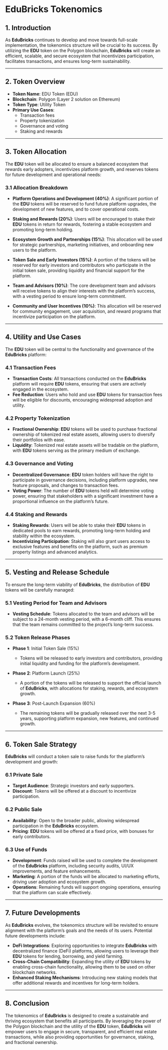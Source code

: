 # **EduBricks Tokenomics**

## **1. Introduction**

As **EduBricks** continues to develop and move towards full-scale implementation, the tokenomics structure will be crucial to its success. By utilizing the **EDU** token on the Polygon blockchain, **EduBricks** will create an efficient, scalable, and secure ecosystem that incentivizes participation, facilitates transactions, and ensures long-term sustainability.

---

## **2. Token Overview**

- **Token Name**: EDU Token (EDU)
- **Blockchain**: Polygon (Layer 2 solution on Ethereum)
- **Token Type**: Utility Token
- **Primary Use Cases**:
  - Transaction fees
  - Property tokenization
  - Governance and voting
  - Staking and rewards

---

## **3. Token Allocation**

The **EDU** token will be allocated to ensure a balanced ecosystem that rewards early adopters, incentivizes platform growth, and reserves tokens for future development and operational needs:

### **3.1 Allocation Breakdown**

- **Platform Operations and Development (40%)**: A significant portion of the **EDU** tokens will be reserved to fund future platform upgrades, the development of new features, and to cover operational costs.
  
- **Staking and Rewards (20%)**: Users will be encouraged to stake their **EDU** tokens in return for rewards, fostering a stable ecosystem and promoting long-term holding.

- **Ecosystem Growth and Partnerships (15%)**: This allocation will be used for strategic partnerships, marketing initiatives, and onboarding new users to the platform.

- **Token Sale and Early Investors (15%)**: A portion of the tokens will be reserved for early investors and contributors who participate in the initial token sale, providing liquidity and financial support for the platform.

- **Team and Advisors (10%)**: The core development team and advisors will receive tokens to align their interests with the platform’s success, with a vesting period to ensure long-term commitment.

- **Community and User Incentives (10%)**: This allocation will be reserved for community engagement, user acquisition, and reward programs that incentivize participation on the platform.

---

## **4. Utility and Use Cases**

The **EDU** token will be central to the functionality and governance of the **EduBricks** platform:

### **4.1 Transaction Fees**

- **Transaction Costs**: All transactions conducted on the **EduBricks** platform will require **EDU** tokens, ensuring that users are actively engaged in the ecosystem.
- **Fee Reduction**: Users who hold and use **EDU** tokens for transaction fees will be eligible for discounts, encouraging widespread adoption and utility.

### **4.2 Property Tokenization**

- **Fractional Ownership**: **EDU** tokens will be used to purchase fractional ownership of tokenized real estate assets, allowing users to diversify their portfolios with ease.
- **Liquidity**: Tokenized real estate assets will be tradable on the platform, with **EDU** tokens serving as the primary medium of exchange.

### **4.3 Governance and Voting**

- **Decentralized Governance**: **EDU** token holders will have the right to participate in governance decisions, including platform upgrades, new feature proposals, and changes to transaction fees.
- **Voting Power**: The number of **EDU** tokens held will determine voting power, ensuring that stakeholders with a significant investment have a proportional influence on the platform’s future.

### **4.4 Staking and Rewards**

- **Staking Rewards**: Users will be able to stake their **EDU** tokens in dedicated pools to earn rewards, promoting long-term holding and stability within the ecosystem.
- **Incentivizing Participation**: Staking will also grant users access to exclusive features and benefits on the platform, such as premium property listings and advanced analytics.

---

## **5. Vesting and Release Schedule**

To ensure the long-term viability of **EduBricks**, the distribution of **EDU** tokens will be carefully managed:

### **5.1 Vesting Period for Team and Advisors**

- **Vesting Schedule**: Tokens allocated to the team and advisors will be subject to a 24-month vesting period, with a 6-month cliff. This ensures that the team remains committed to the project’s long-term success.

### **5.2 Token Release Phases**

- **Phase 1**: Initial Token Sale (15%)
  - Tokens will be released to early investors and contributors, providing initial liquidity and funding for the platform’s development.
  
- **Phase 2**: Platform Launch (25%)
  - A portion of the tokens will be released to support the official launch of **EduBricks**, with allocations for staking, rewards, and ecosystem growth.

- **Phase 3**: Post-Launch Expansion (60%)
  - The remaining tokens will be gradually released over the next 3-5 years, supporting platform expansion, new features, and continued growth.

---

## **6. Token Sale Strategy**

**EduBricks** will conduct a token sale to raise funds for the platform’s development and growth:

### **6.1 Private Sale**

- **Target Audience**: Strategic investors and early supporters.
- **Discount**: Tokens will be offered at a discount to incentivize participation.

### **6.2 Public Sale**

- **Availability**: Open to the broader public, allowing widespread participation in the **EduBricks** ecosystem.
- **Pricing**: **EDU** tokens will be offered at a fixed price, with bonuses for early contributors.

### **6.3 Use of Funds**

- **Development**: Funds raised will be used to complete the development of the **EduBricks** platform, including security audits, UI/UX improvements, and feature enhancements.
- **Marketing**: A portion of the funds will be allocated to marketing efforts, driving user adoption and ecosystem growth.
- **Operations**: Remaining funds will support ongoing operations, ensuring that the platform can scale effectively.

---

## **7. Future Developments**

As **EduBricks** evolves, the tokenomics structure will be revisited to ensure alignment with the platform’s goals and the needs of its users. Potential future developments include:

- **DeFi Integrations**: Exploring opportunities to integrate **EduBricks** with decentralized finance (DeFi) platforms, allowing users to leverage their **EDU** tokens for lending, borrowing, and yield farming.
- **Cross-Chain Compatibility**: Expanding the utility of **EDU** tokens by enabling cross-chain functionality, allowing them to be used on other blockchain networks.
- **Enhanced Staking Mechanisms**: Introducing new staking models that offer additional rewards and incentives for long-term holders.

---

## **8. Conclusion**

The tokenomics of **EduBricks** is designed to create a sustainable and thriving ecosystem that benefits all participants. By leveraging the power of the Polygon blockchain and the utility of the **EDU** token, **EduBricks** will empower users to engage in secure, transparent, and efficient real estate transactions, while also providing opportunities for governance, staking, and fractional ownership.

